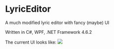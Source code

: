 # LyricEditor
A much modified lyric editor with fancy (maybe) UI

Written in C#, WPF, .NET Framework 4.6.2

The current UI looks like:
![](https://pic1.zhimg.com/v2-5083aa67dcd561d973d28f2fc2484fe8_r.jpg)
